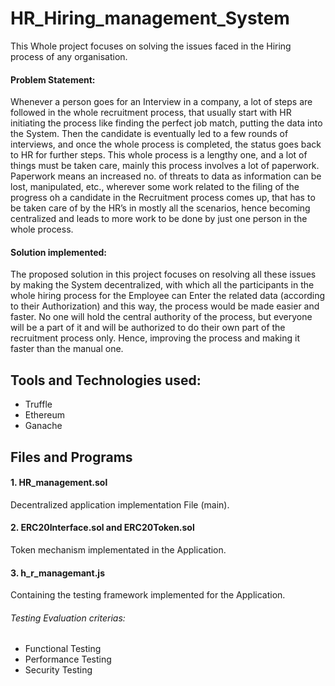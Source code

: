 # HR_Hiring_management_System

This Whole project focuses on solving the issues faced in the Hiring process of any organisation. 

#### Problem Statement: 
Whenever a person goes for an Interview in a company, a lot of steps are followed in the whole recruitment process, that usually start with HR initiating the process like finding the perfect job match, putting the data into the System. Then the candidate is eventually led to a few rounds of interviews, and once the whole process is completed, the status goes back to HR for further steps. 
This whole process is a lengthy one, and a lot of things must be taken care, mainly this process involves a lot of paperwork. Paperwork means an increased no. of threats to data as information can be lost, manipulated, etc., wherever some work related to the filing of the progress oh a candidate in the Recruitment process comes up, that has to be taken care of by the HR’s in mostly all the scenarios, hence becoming centralized and leads to more work to be done by just one person in the whole process.


#### Solution implemented: 
The proposed solution in this project focuses on resolving all these issues by making the System decentralized, with which all the participants in the whole hiring process for the Employee can Enter the related data (according to their Authorization) and this way, the process would be made easier and faster.
No one will hold the central authority of the process, but everyone will be a part of it and will be authorized to do their own part of the recruitment process only. Hence, improving the process and making it faster than the manual one.


## Tools and Technologies used:
- Truffle
- Ethereum
- Ganache

## Files and Programs

#### 1. HR_management.sol
Decentralized application implementation File (main).

#### 2. ERC20Interface.sol and ERC20Token.sol
Token mechanism implementated in the Application.

#### 3. h_r_managemant.js
Containing the testing framework implemented for the Application.

###### Testing Evaluation criterias:
  * Functional Testing
  * Performance Testing
  * Security Testing
